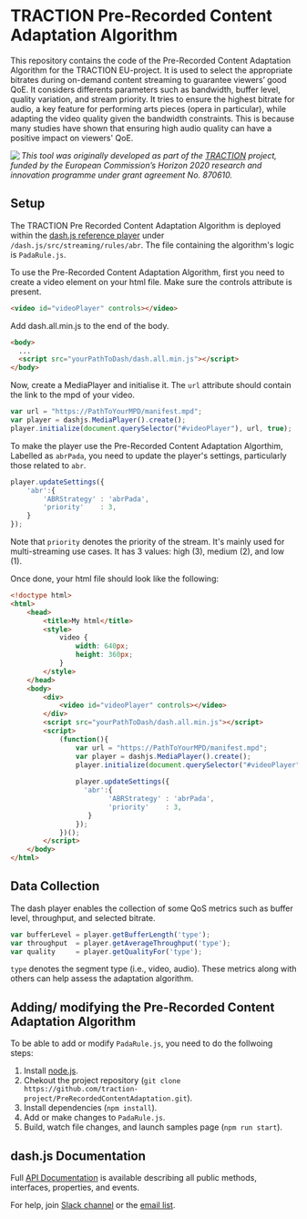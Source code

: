 # TRACTION Pre-Recorded Content Adaptation Algorithm

This repository contains the code of the Pre-Recorded Content Adaptation Algorithm for the TRACTION EU-project. It is used to select the appropriate bitrates during on-demand content streaming to guarantee viewers’ good QoE. It considers differents parameters such as bandwidth, buffer level, quality variation, and stream priority. It tries to ensure the highest bitrate for audio, a key feature for performing arts pieces (opera in particular), while adapting the video quality given the bandwidth constraints. This is because many studies have shown that ensuring high audio quality can have a positive impact on viewers' QoE.

<img src="https://www.traction-project.eu/wp-content/uploads/sites/3/2020/02/Logo-cabecera-Traction.png" align="left"/><em>This tool was originally developed as part of the <a href="https://www.traction-project.eu/">TRACTION</a> project, funded by the European Commission’s <a hef="http://ec.europa.eu/programmes/horizon2020/">Horizon 2020</a> research and innovation programme under grant agreement No. 870610.</em>

## Setup

The TRACTION Pre Recorded Content Adaptation Algorithm is deployed within the <a href=https://github.com/Dash-Industry-Forum/dash.js?>dash.js reference player</a> under `/dash.js/src/streaming/rules/abr`. The file containing the algorithm's logic is `PadaRule.js`. 

To use the Pre-Recorded Content Adaptation Algorithm, first you need to create a video element on your html file. Make sure the controls attribute is present. 
```html
<video id="videoPlayer" controls></video>
```
Add dash.all.min.js to the end of the body.
```html
<body>
  ...
  <script src="yourPathToDash/dash.all.min.js"></script>
</body>
```
Now, create a MediaPlayer and initialise it. The `url` attribute should contain the link to the mpd of your video.
``` js
var url = "https://PathToYourMPD/manifest.mpd";
var player = dashjs.MediaPlayer().create();
player.initialize(document.querySelector("#videoPlayer"), url, true);
```
To make the player use the Pre-Recorded Content Adaptation Algorthim, Labelled as `abrPada`, you need to update the player's settings, particularly those related to `abr`. 
``` js
player.updateSettings({
    'abr':{
        'ABRStrategy' : 'abrPada',
        'priority'    : 3,
    }
});
```
Note that `priority` denotes the priority of the stream. It's mainly used for multi-streaming use cases. It has 3 values: high (3), medium (2), and low (1). 

Once done, your html file should look like the following: 
```html
<!doctype html>
<html>
    <head>
        <title>My html</title>
        <style>
            video {
                width: 640px;
                height: 360px;
            }
        </style>
    </head>
    <body>
        <div>
            <video id="videoPlayer" controls></video>
        </div>
        <script src="yourPathToDash/dash.all.min.js"></script>
        <script>
            (function(){
                var url = "https://PathToYourMPD/manifest.mpd";
                var player = dashjs.MediaPlayer().create();
                player.initialize(document.querySelector("#videoPlayer"), url, true);
          
                player.updateSettings({
                  'abr':{
                        'ABRStrategy' : 'abrPada',
                        'priority'    : 3,
                   }
                });
            })();
        </script>
    </body>
</html>
```

## Data Collection

The dash player enables the collection of some QoS metrics such as buffer level, throughput, and selected bitrate. 
``` js
var bufferLevel = player.getBufferLength('type');
var throughput  = player.getAverageThroughput('type');
var quality     = player.getQualityFor('type');
```
`type` denotes the segment type (i.e., video, audio). These metrics along with others can help assess the adaptation algorithm. 

## Adding/ modifying the Pre-Recorded Content Adaptation Algorithm

To be able to add or modify `PadaRule.js`, you need to do the follwoing steps: 

1. Install [node.js](http://nodejs.org/).
2. Chekout the project repository (```git clone https://github.com/traction-project/PreRecordedContentAdaptation.git```). 
3. Install dependencies (```npm install```). 
4. Add or make changes to `PadaRule.js`.  
5. Build, watch file changes, and launch samples page (```npm run start```).

## dash.js Documentation

Full [API Documentation](http://cdn.dashjs.org/latest/jsdoc/module-MediaPlayer.html) is available describing all public methods, interfaces, properties, and events.

For help, join [Slack channel](https://dashif-slack.azurewebsites.net) or the [email list](https://groups.google.com/d/forum/dashjs). 
 
